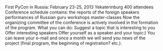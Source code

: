 First PyCon in Russia:
February 23-25, 2013
Yekaterinburg
400 attendees
Conference schedule contains: 
the reports of the foreign speakers
performances of Russian guru
workshops
master-classes
Now the organizing committee of the conference is actively involved in the formation of the program. What you can do: 
Suggest a topic that is interesting to you
Offer interesting speakers
Offer yourself as a speaker and your topic:)
You can leave your e-mail and once a month we will send you news of the project (final program, the beginning of registration? etc.).
